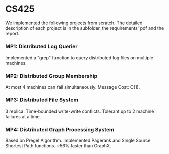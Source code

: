 # CS425
We implemented the following projects from scratch. The detailed description of each project is in the subfolder, the requirements' pdf and the report.

### MP1: Distributed Log Querier 
Implemented a "grep" function to query distributed log files on multiple machines.
### MP2: Distributed Group Membership  
At most 4 machines can fail simultaneously. Message Cost: O(1).
### MP3: Distributed File System  
3 replica. Time-bounded write-write conflicts. Tolerant up to 2 machine failures at a time.
### MP4: Distributed Graph Processing System  
Based on Pregel Algorithm. Implemented Pagerank and Single Source Shortest Path functions. ~56% faster than GraphX.
